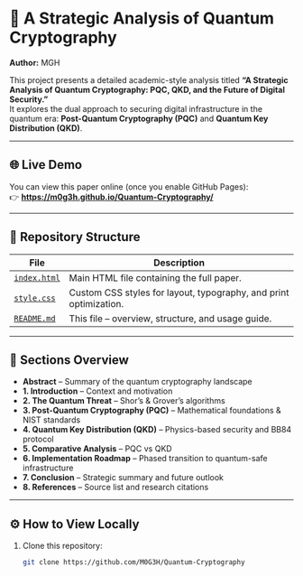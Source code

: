 # 🧠 A Strategic Analysis of Quantum Cryptography

**Author:** MGH     

This project presents a detailed academic-style analysis titled **“A Strategic Analysis of Quantum Cryptography: PQC, QKD, and the Future of Digital Security.”**  
It explores the dual approach to securing digital infrastructure in the quantum era: **Post-Quantum Cryptography (PQC)** and **Quantum Key Distribution (QKD)**.

---

## 🌐 Live Demo

You can view this paper online (once you enable GitHub Pages):  
👉 **https://m0g3h.github.io/Quantum-Cryptography/**

---

## 📁 Repository Structure

| File | Description |
|------|--------------|
| [`index.html`](./index.html) | Main HTML file containing the full paper. |
| [`style.css`](./style.css) | Custom CSS styles for layout, typography, and print optimization. |
| [`README.md`](./README.md) | This file – overview, structure, and usage guide. |

---

## 📄 Sections Overview

- **Abstract** – Summary of the quantum cryptography landscape  
- **1. Introduction** – Context and motivation  
- **2. The Quantum Threat** – Shor’s & Grover’s algorithms  
- **3. Post-Quantum Cryptography (PQC)** – Mathematical foundations & NIST standards  
- **4. Quantum Key Distribution (QKD)** – Physics-based security and BB84 protocol  
- **5. Comparative Analysis** – PQC vs QKD  
- **6. Implementation Roadmap** – Phased transition to quantum-safe infrastructure  
- **7. Conclusion** – Strategic summary and future outlook  
- **8. References** – Source list and research citations  

---

## ⚙️ How to View Locally

1. Clone this repository:
   ```bash
   git clone https://github.com/M0G3H/Quantum-Cryptography

